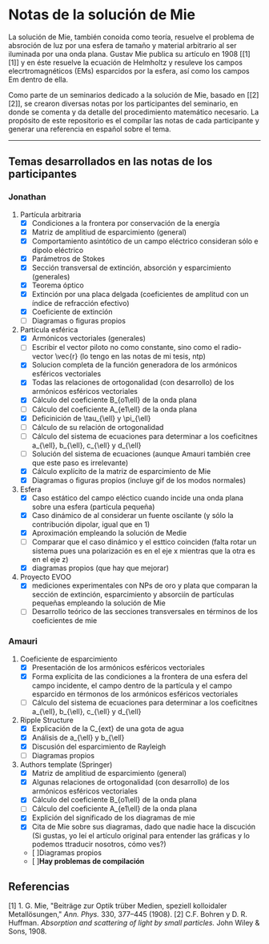 # Notas de la solución de Mie

La solución de Mie, también conoida como teoría, resuelve el problema de absroción de luz por una esfera de tamaño y material arbitrario al ser iluminada por una onda plana. Gustav Mie publica su artículo en 1908 [[1][1]] y en éste resuelve la ecuación de Helmholtz y resuleve los campos elecrtromagnéticos (EMs) esparcidos por la esfera, así como los campos Em dentro de ella.

Como parte de un seminarios dedicado a la solución de Mie, basado en [[2][2]], se crearon diversas notas por los participantes del seminario, en donde se comenta y da detalle del procedimiento matemático necesario. La propósito de este repositorio es el compilar las notas de cada participante y generar una referencia en español sobre el tema.

---

## Temas desarrollados en las notas de los participantes

### Jonathan
1. Partícula arbitraria
    - [x] Condiciones a la frontera por conservación de la energía
    - [x] Matriz de amplitiud de esparcimiento (general)
    - [x] Comportamiento asintótico de un campo eléctrico consideran sólo e dipolo eléctrico
    - [x] Parámetros de Stokes
    - [x] Sección transversal de extinción, absorción y esparcimiento (generales)
    - [x] Teorema óptico
    - [x] Extinción por una placa delgada (coeficientes de amplitud con un índice de refracción efectivo)
    - [x] Coeficiente de extinción
    - [ ] Diagramas o figuras propios

2. Partícula esférica
    - [x] Armónicos vectoriales (generales)
    - [ ] Escribir el vector piloto no como constante, sino como el radio-vector \vec{r} (lo tengo en las notas de mi tesis, ntp)
    - [x] Solucion completa de la función generadora de los armónicos esféricos vectoriales
    - [x] Todas las relaciones de ortogonalidad (con desarrollo) de los armónicos esféricos vectoriales
    - [x] Cálculo del coeficiente B_{o1\ell} de la onda plana
    - [ ] Cálculo del coeficiente A_{e1\ell} de la onda plana
    - [x] Deficinición de \tau_{\ell}  y \pi_{\ell}
    - [ ] Cálculo de su relación de ortogonalidad
    - [ ] Cálculo del sistema de ecuaciones para determinar a los coeficitnes a_{\ell}, b_{\ell}, c_{\ell} y d_{\ell}
    - [ ] Solución del sistema de ecuaciones (aunque Amauri también cree que este paso es irrelevante)
    - [x] Cálculo explícito de la matriz de esparcimiento de Mie
    - [x] Diagramas o figuras propios (incluye gif de los modos normales)

3. Esfera
    - [x] Caso estático del campo eléctico cuando incide una onda plana sobre una esfera (partícula pequeña)
    - [x] Caso dinámico de al considerar un fuente oscilante (y sólo la contribución dipolar, igual que en 1)
    - [x] Aproximación empleando la solución de Medie
    - [ ] Comparar que el caso dinámico y el esttico coinciden (falta rotar un sistema pues una polarización es en el eje x mientras que la otra es en el eje z)
    - [x] diagramas propios (que hay que mejorar)

4. Proyecto EVOO
    - [x] mediciones experimentales con NPs de oro y plata que comparan la sección de extinción, esparcimiento y absorciín de partículas pequeñas empleando la solución de Mie
    - [ ] Desarrollo teórico de las secciones transversales en términos de los coeficientes de mie

### Amauri
1. Coeficiente de esparcimiento
    - [x] Presentación de los armónicos esféricos vectoriales
    - [x] Forma explícita de las condiciones a la frontera de una esfera del campo incidente, el campo dentro de la partícula y el campo esparcido en térmonos de los armónicos esféricos vectoriales
    - [ ] Cálculo del sistema de ecuaciones para determinar a los coeficitnes a_{\ell}, b_{\ell}, c_{\ell} y d_{\ell}

2. Ripple Structure
    - [x] Explicación de la C_{ext} de una gota de agua
    - [x] Análisis de a_{\ell} y b_{\ell}
    - [x] Discusión del esparcimiento de Rayleigh
    - [ ] Diagramas propios

3. Authors template (Springer)
    - [x] Matriz de amplitiud de esparcimiento (general)
    - [x] Algunas relaciones de ortogonalidad (con desarrollo) de los armónicos esféricos vectoriales
    - [x] Cálculo del coeficiente B_{o1\ell} de la onda plana
    - [ ] Cálculo del coeficiente A_{e1\ell} de la onda plana
    - [x] Explición del significado de los diagramas de mie
    - [x] Cita de Mie sobre sus diagramas, dado que nadie hace la discución (Si gustas, yo leí el artículo original para entender las gráficas y lo podemos ttraducir nosotros, cómo ves?)
    - [ ]Diagramas propios
    - [ ]**Hay problemas de compilación**

## Referencias
[1] 1. G. Mie, "Beiträge zur Optik trüber Medien, speziell kolloidaler Metallösungen," _Ann. Phys._ 330, 377–445 (1908).
[2] C.F. Bohren y D. R. Huffman. _Absorption and scattering of light by small particles._ John Wiley & Sons, 1908.
